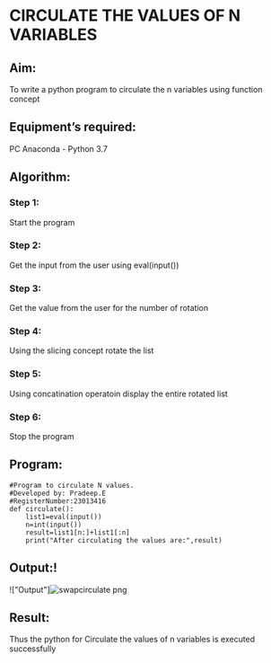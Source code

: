 # CIRCULATE THE VALUES OF N VARIABLES
## Aim:
To write a python program to circulate the n variables using function concept
## Equipment’s required:
PC
Anaconda - Python 3.7
## Algorithm: 
### Step 1: 
Start the program
### Step 2: 
Get the input from the user using eval(input())
### Step 3: 
Get the value from the user for the number of rotation
### Step 4: 
Using the slicing concept rotate the list

### Step 5: 
Using concatination operatoin display the entire rotated list
### Step 6: 
Stop the program
## Program:
```
#Program to circulate N values.
#Developed by: Pradeep.E
#RegisterNumber:23013416
def circulate():
    list1=eval(input())
    n=int(input())
    result=list1[n:]+list1[:n]
    print("After circulating the values are:",result)

```
## Output:!

!["Output"]![swapcirculate png](https://github.com/pradeeprajeswari/Circulate-the-values-of-N-variables/assets/145743112/135d2473-6f9a-4a26-a2c4-4c3f8cc6c09a)


## Result:
Thus the python for Circulate the values of n variables is executed successfully

